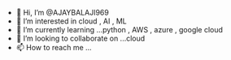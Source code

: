 - 👋 Hi, I’m @AJAYBALAJI969
- 👀 I’m interested in cloud , AI , ML 
- 🌱 I’m currently learning ...python , AWS , azure , google cloud 
- 💞️ I’m looking to collaborate on ...cloud 
- 📫 How to reach me ...

<!---
AJAYBALAJI969/AJAYBALAJI969 is a ✨ special ✨ repository because its `README.md` (this file) appears on your GitHub profile.
You can click the Preview link to take a look at your changes.
--->
